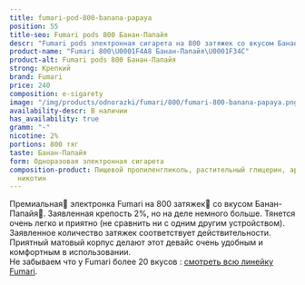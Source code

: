 ```yaml
---
title: fumari-pod-800-banana-papaya
position: 55
title-seo: Fumari pods 800 Банан-Папайя
descr: "Fumari pods электронная сигарета на 800 затяжек со вкусом Банан-Папайя\U0001F34C"
product-name: "Fumari 800\U0001F4A8 Банан-Папайя\U0001F34C"
product-alt: Fumari pods 800 Банан-Папайя
strong: Крепкий
brand: Fumari
price: 240
composition: e-sigarety
image: "/img/products/odnorazki/fumari/800/fumari-800-banana-papaya.png"
availability-descr: В наличии
has_availability: true
gramm: "-"
nicotine: 2%
portions: 800 тяг
taste: Банан-Папайя
form: Одноразовая электронная сигарета
composition-product: Пищевой пропиленгликоль, растительный глицерин, ароматизатор,
  никотин
---
```


Премиальная🥇 электронка Fumari на 800 затяжек💨 со вкусом Банан-Папайя🍌. Заявленная крепость 2%, но на деле немного больше. Тянется очень легко и приятно (не сравнить ни с одним другим устройством). Заявленное количество затяжек соответствует действительности. Приятный матовый корпус делают этот девайс очень удобным и комфортным в использовании.<br>
Не забываем что у Fumari более 20 вкусов : [смотреть всю линейку Fumari](/fumari).